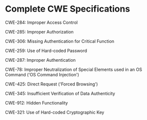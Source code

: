 

# Complete CWE Specifications

CWE-284: Improper Access Control

CWE-285: Improper Authorization

CWE-306: Missing Authentication for Critical Function

CWE-259: Use of Hard-coded Password

CWE-287: Improper Authentication

CWE-78: Improper Neutralization of Special Elements used in an OS Command ('OS Command Injection')

CWE-425: Direct Request ('Forced Browsing')

CWE-345: Insufficient Verification of Data Authenticity

CWE-912: Hidden Functionality

CWE-321: Use of Hard-coded Cryptographic Key